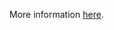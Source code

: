 More information [here](https://docs.prismacloud.io/en/enterprise-edition/policy-reference/azure-policies/azure-general-policies/ensure-that-postgresql-server-enables-geo-redundant-backups).
